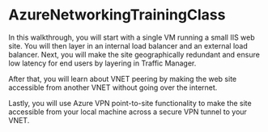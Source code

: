 # AzureNetworkingTrainingClass

In this walkthrough, you will start with a single VM running a small IIS web site. You will then layer in an internal load balancer and an external load balancer. Next, you will make the site geographically redundant and ensure low latency for end users by layering in Traffic Manager.

After that, you will learn about VNET peering by making the web site accessible from another VNET without going over the internet.

Lastly, you will use Azure VPN point-to-site functionality to make the site accessible from your local machine across a secure VPN tunnel to your VNET.